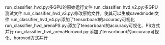 run_classifier_hvd.py:多GPU的原始运行文件
run_classifier_hvd_v2.py:多GPU测试文件
run_classifier_hvd_v3.py:修改原始文件，使其可以生成savedmodel文件
run_classifier_hvd_v4.py:添加了tensorboard的accuracy可视化
run_classifier_hvd_arenaPS.py:添加了tensorboard的accuracy可视化、PS方式并行
run_classifier_hvd_arenaHorovod.py:添加了tensorboard的accuracy可视化、horovod方式并行
